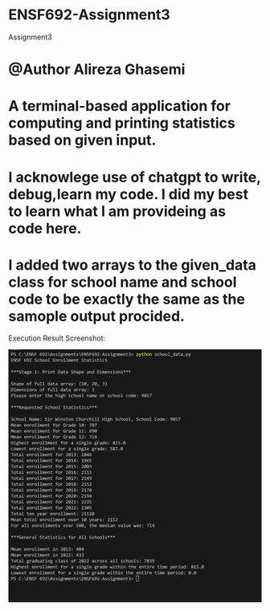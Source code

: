 # ENSF692-Assignment3
Assignment3
# @Author Alireza Ghasemi
# A terminal-based application for computing and printing statistics based on given input.
# I acknowlege use of chatgpt to write, debug,learn my code. I did my best to learn what I am provideing as code here.
# I added two arrays to the given_data class for school name and school code to be exactly the same as the samople output procided.

Execution Result Screenshot:

![Example screenshot](MyRunOutput.png)